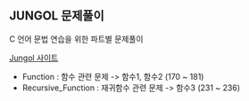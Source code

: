 ## JUNGOL 문제풀이

C 언어 문법 연습을 위한 파트별 문제풀이

[Jungol 사이트](http://jungol.co.kr/)

- Function : 함수 관련 문제 -> 함수1, 함수2 (170 ~ 181)
- Recursive_Function : 재귀함수 관련 문제 -> 함수3 (231 ~ 236)

